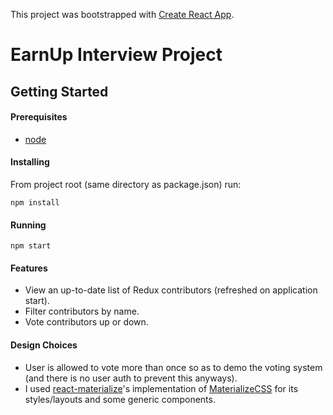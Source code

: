 This project was bootstrapped with [Create React App](https://github.com/facebookincubator/create-react-app).

# EarnUp Interview Project

## Getting Started

#### Prerequisites

- [node](https://nodejs.org/en/download/)

#### Installing

From project root (same directory as package.json) run:
```
npm install
```

#### Running

```
npm start
```

#### Features
- View an up-to-date list of Redux contributors (refreshed on application start).
- Filter contributors by name.
- Vote contributors up or down.

#### Design Choices
- User is allowed to vote more than once so as to demo the voting system (and there is no user auth to prevent this anyways).
- I used [react-materialize](https://react-materialize.github.io)'s implementation of [MaterializeCSS](http://materializecss.com/) for its styles/layouts and some generic components.
